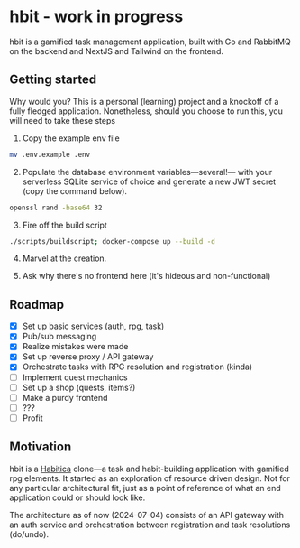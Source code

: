 # hbit - work in progress

hbit is a gamified task management application, built with Go and RabbitMQ
on the backend and NextJS and Tailwind on the frontend.

## Getting started

Why would you? This is a personal (learning) project and a knockoff of a fully
fledged application. Nonetheless, should you choose to run this, you will need
to take these steps

1. Copy the example env file

```bash
mv .env.example .env
```

2. Populate the database environment variables—several!— with your serverless
SQLite service of choice and generate a new JWT secret (copy the command below).

```bash
openssl rand -base64 32
```

3. Fire off the build script
```bash
./scripts/buildscript; docker-compose up --build -d
```

4. Marvel at the creation.

5. Ask why there's no frontend here (it's hideous and non-functional)

## Roadmap

- [x] Set up basic services (auth, rpg, task)
- [x] Pub/sub messaging
- [x] Realize mistakes were made
- [x] Set up reverse proxy / API gateway
- [x] Orchestrate tasks with RPG resolution and registration (kinda)
- [ ] Implement quest mechanics
- [ ] Set up a shop (quests, items?) 
- [ ] Make a purdy frontend
- [ ] ???
- [ ] Profit

## Motivation

hbit is a [Habitica](https://habitica.com/) clone—a task and habit-building
application with gamified rpg elements. It started as an exploration of 
resource driven design. Not for any particular architectural fit, just as a
point of reference of what an end application could or should look like.

The architecture as of now (2024-07-04) consists of an API gateway with an
auth service and orchestration between registration and task resolutions (do/undo).
